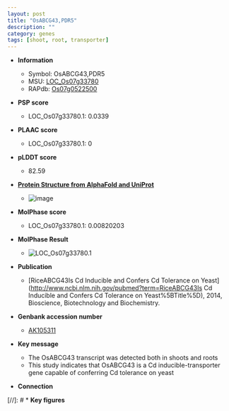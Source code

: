 ```yaml
---
layout: post
title: "OsABCG43,PDR5"
description: ""
category: genes
tags: [shoot, root, transporter]
---
```


* **Information**  
    + Symbol: OsABCG43,PDR5  
    + MSU: [LOC_Os07g33780](http://rice.plantbiology.msu.edu/cgi-bin/ORF_infopage.cgi?orf=LOC_Os07g33780)  
    + RAPdb: [Os07g0522500](http://rapdb.dna.affrc.go.jp/viewer/gbrowse_details/irgsp1?name=Os07g0522500)  

* **PSP score**  
    + LOC_Os07g33780.1: 0.0339 

* **PLAAC score**  
    + LOC_Os07g33780.1: 0 

* **pLDDT score**
    + 82.59

* **[Protein Structure from AlphaFold and UniProt](https://www.uniprot.org/uniprotkb/Q8GU86/entry#structure)**
    + ![image](https://ricepsp.github.io/images/Q8/AF-Q8GU86-F1.png)

* **MolPhase score**
    + LOC_Os07g33780.1: 0.00820203

* **MolPhase Result**
    + ![LOC_Os07g33780.1](https://304243504.github.io/Pictures/LOC_Os07g/LOC_Os07g33780.1.png)

* **Publication**  
    + [RiceABCG43Is Cd Inducible and Confers Cd Tolerance on Yeast](http://www.ncbi.nlm.nih.gov/pubmed?term=RiceABCG43Is Cd Inducible and Confers Cd Tolerance on Yeast%5BTitle%5D), 2014, Bioscience, Biotechnology and Biochemistry.

* **Genbank accession number**  
    + [AK105311](http://www.ncbi.nlm.nih.gov/nuccore/AK105311)

* **Key message**  
    + The OsABCG43 transcript was detected both in shoots and roots
    + This study indicates that OsABCG43 is a Cd inducible-transporter gene capable of conferring Cd tolerance on yeast

* **Connection**  

[//]: # * **Key figures**  


